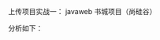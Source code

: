 上传项目实战一：
javaweb 书城项目（尚硅谷）

分析如下：

<!--
    JavaEE 

     当前工程的路径代表web的路径，http://localhost:8080/04_book/，已经表示到了web文件夹
    
    |-- 三层架构
        表示层（web层）、业务逻辑层（service层）、数据访问层（dao层）。
        分层的目的是为了解耦。解耦就是为了降低代码的耦合度。方便后期的维护和升级。

        |-- web层：
            与客户端交互，包括获取用户请求，传递数据，封装数据，展示数据。
        |-- service层：
            复杂的业务处理，包括各种实际的逻辑运算。
        |-- dao层：
            与数据库进行交互，与数据库相关的代码在此处实现。

    |-- 项目文件结构
        |-- src：存放java源代码
            web 层          com.myproject.web/servlet/controller
            service 层      com.myproject.service        Service接口包
                            com.myproject.service.impl   Service接口实现类
            dao 持久层       com.myproject.dao            Dao接口包
                            com.myproject.dao.impl       Dao接口实现类
            实体 bean对象    com.myproject.pojo/entity/domain/bean JavaBean 类
            测试包           com.myproject.test/junit
            工具类           com.myproject.utils

        |-- web：存放静态资源
            html
            js
            jsp
            css
            commom:公共静态文件资源（图片）

        |-- web-inf:对外界隐藏的资源文件夹
            lib项目依赖包
            web.xml项目配置文件



    |-- 项目阶段一————实现用户登录、注册功能
        1. 创建存储的项目数据库book和对应的用户表t_user
        2. 创建于数据库对应的 user类 即javabase类

        3. 创建数据库连接池
            lib导包加入模块中
            src下复制jdbc.properties，配置数据库连接
            新建jdbcUtils，提供数据库连接和关闭的方法。
            在test中创建数据库连接工具包是否成功的测试代码 JdbcUtileTest

        4. 编写DAO，实现对数据库的增删查改操作
            ① 抽象基类BaseDAO,里面包含数据库的增山查改操作
                导入工具包:commons-dbutils-1.3.jar

            ② UserDAO接口，里面设计查询用户名、用户名和密码、保存用户数据的几个空壳方法。

            ③ UserDAOImp类，继承 BaseDAO类，实现 UserDAO接口，实现登录过程中对密码的校验和注册时保存用户信息的操作。

            ④ 编写 UserDAOImp 类的测试代码 UserDAOImpTest
            IEDA 自动生成测试类代码：ctrl+shift+t

        5. 编写 service，实现业务：登录、注册
            ① 编写userService 空壳接口，表示要实现的业务逻辑
            ② 编写实现类 userServiceImp
                里面直接调用DAO中实现的根据用户名查询、根据用户名、密码查询的数据库操作
            ③ 编写测试类 userServiceTest

        6.编写 web层
           ① 修改 regist.html 和 regist_success.html 页面
            |--设置base路径，将相对路径固定到当前工程路径，注意，要与tomcat服务器中的名称一致：http://localhost:8080/04_book_war_exploded/

            |-- 修改注册表单的提交地址（要加上项目名称）和请求方式
                action = "/04_book_war_exploded/registerServlet",注意这里的项目名称要与 tomcat 中的 application context一致

            ② 编写 编写 RegistServlet 程序
                分析实现的逻辑
                1、获取请求的参数，username、passward
                2、检查验证码是否正确
                    正确——>检查用户名是否可用
                        |-- 可用
                            调用 service存到数据库
                            跳到注册成功页面 regist_ success.htm
                        |-- 不可用
                            跳回注册页面
                    不正确
                        跳回注册页
            ③ 编辑 web.xml文件，设置servlet及其maping



    项目阶段二————优化阶段
        1. 将所有页面改为jsp 动态化
            去除页面缓存：ctr + shift + delete 删除浏览器缓存
            IDEA查找替换：
                本页面里面按住 ctr + R
                按项目、目录，按住 ctr + shift + R

        2. 抽取多个页面中的重复部分，换成jsp的静态包含方便后期维护
           |-- 将公共部分抽取出来，各自单独创建一个jsp文件，之间复制过来
           |-- 将原来页面中的内容替换成静态包含：
               ① 显示登录成功的信息
               ② 页面页脚显示的版权信息
               ③ 设置base路径、引入css样式的文件
               ④ 图书管理公共部分
            <%@include file="/pages/common/login_succecc_common.jsp" %>
            
        3. base标签中写死了localhost地址，如果外部电脑则访问不了，所以改为动态获取访问地址
        <%
            String basePath = request.getScheme()
                    + "://"
                    + request.getServerName()
                    + ":"
                    + request.getServerPort()
                    + request.getContextPath()
                    + "/";
        %>
        <base href="<%=basePath%>">

        4. 优化代码结构

        |-- 注册登录信息错误，表单回显
            利用 request 的setAttribute() 来设置并传递属性。
            ① 在Servlet程序中设置属性：
                req.setAttribute("msg","用户名或密码错误！");
            ② 在表单中显示属性出来：
                <%=request.getAttribute("msg")==null?"请输入用户名和密码":request.getAttribute("msg")%>
            ③ 在输入框中多加一个value属性回显相应的值。
                <input name="username" value="<%=request.getAttribute("username")==null?"":request.getAttribute("username")%>"/>

        |-- 基于思想：一个模块，使用一个 Servlet 程序。
            将login和regist 两个servlet进行合并
            ① 两个都是post请求，要区分，给提交的表单添加 hidden 的input提交项:<input type="hidden" name="action" value="login"/>

            ② 获取：String action = req.getParameter("action");
                  if("login".equals(action)){...}
        
        |-- 利用反射实现方法的调用，避免繁杂的if、else 判断
           Method method = this.getClass().getDeclaredMethod(action, HttpServletRequest.class, HttpServletResponse.class);
           method.invoke(this,req,resp);

        |-- 每一个servlet模块都会有以下调用的过程，所以进一步抽象出BaseServlet，继承HttpServlet，其他直接继承BaseServlet
            1、获取 action参数值
            2、通过反射获取 action对应的业务方法
            3、通过反射调用业务方法

    3.项目第三阶段————进一步精简代码，用EL表达式替换变量错误信息回显
       |--<%=request.getAttribute("msg")==null?"请输入用户名和密码":request.getAttribute("msg")%>
       替换为：
		${empty requestScope.msg?"请输入用户名和密码":requestScope.msg}
       |-- value="<%=request.getAttribute("username")==null?"":request.getAttribute("username")%>
       替换为：value="${requestScope.username}"

    4.项目第四阶段————实现图书功能，同登录注册功能实现
       |-- 编写数据表t_book
       |-- 编写 book 对应的javaBean类
       |-- 编写 Book 的数据库操作，BookDAO接口、BookDAOImp实现类      
            BookDAOImpTest测试类，实现对数据库的操作，增删改查(数据库端)
       |-- 编写 bookService 接口，bookServiceImp实现类，bookServiceImpTest
            测试类，调用BookDAO实现业务：图书管理，增删改查(用户角度)
       

       如果访问jsp无法直接得到数据，那么可以让程序先访问 Servlet程序，再转发request来实现数据的传送

       |-- 编写 Web 层，主页点击后台管理，进入manager.jsp,点击图书管理，跳转
            到 book_manager.jsp 展示所有的数据，但是本身页面并没有数据，所以需要servlet转发request实现数据库数据的转发

        
        编写 BookServlet 继承 BaseServlet，里面实现增删改查的功能

          |-- 实现列表的功能
            1. <a href="manager/bookServlet?action=list">图书管理</a>，表示这个超链接的请求由 bookServlet处理并且调用的是 bookServlet 中的list方法
            2.bookServlet程序中新建list方法，通过request实现数据库数据的传送显示
            
          |-- 实现新增图书的功能
            1.在图书管理界面点击新增，跳转到book_edit.jsp页面
            2.输入书籍的表单信息，点击提交，到 bookServlet 的 add方法中
                <form action="manager/bookServlet" method="get">
                    <input type="hidden" name="action" var="add">
            3.add方法中
            
            插播：
            java bean拷贝操作工具类 Beanuitls，实现将将Map中的数据注入到Bean对象中
            编写一个 WebUtil 类实现将Book对象封装成javaBean对象

              ① 获取request域中的对象，封装成一个Book的javaBean对象
                    注意：这里需要确保input的name属性与Book的javaBean属性一致，不然在注入的时候会报错，NoSuchMethod
              ② 调用service的add方法将新的Book增加到数据库
              ③ 重定向跳转到book_manager.jsp页面，显示列表信息

              注意：
                重定向针多次请求
                消息转发针对一次请求

         |-- 实现删除图书的功能
           1.点击删除时，链接到servlet的delete功能，并且要传递删除的id
           <a href="manager/bookServlet?action=delete&id=${book.id}">删除
           2.获取id值，转换成int型，调用service的delete方法
           3.重定向刷新列表
           4.增加一个确认提示框
            <script type="text/javascript">
                    $(function(){
                        $("a.deleteclass").click(function(){
                            return confirm("你确定要删除"+$(this).parent().parent().find("td:first").text()+"吗？");
                        });
                    });
            </script>

        |-- 修改图书的功能
          1.book_manager.jsp点击修改之后，需要先调用servlet的query方法获取需修改Book对象。 这里面靠id传递id的属性值，实现按id查找Book
        <a href="manager/bookServlet?action=query&id=${book.id}">修改</a>
       

        2.将查询到的Book记录在request中，消息转发给book_edit.jsp
        Book book = bookService.queryBook(id);
        req.setAttribute("bookinfo",book);
        req.getRequestDispatcher("/pages/manager/book_edit.jsp").forward(req,resp);

          3.book_edit.jsp点击提交按钮，调用servlet方法的update方法,用隐性表单传递参数id
          <form action="manager/bookServlet" method="get">
          <input type="hidden" name="id" value="${requestScope.bookinfo.id}">
                
          3.update调用list，刷新页面

          4.在用一个页面，book_edit中的同一个隐藏input要传递add和update两个参数，用于区分。
           <input type="hidden" name="action" value=${empty param.id?"add":"update"}>

    |-- 分页显示的功能：实际中不会将所有数据一起显示出来，加载费时，效率也低，所以需要考虑分页显示
        分页内容：
        pageNo 需要知道当前页码
        pageTotal 需要计算总页码
        pageTotalCount 需要知道数据库中图书总记录数
        pageSize 需要设置每页显示数量
        Items  需要获取当前页图书数据

        javaBean:Page类

        DAO部分：BookDAO里面新增方法，新增测试
        查询总记录数
            public Integer queryTotalCount() {
                String sql = "SELECT COUNT(*) FROM t_book;";
                Number number = (Number) querySingleValue(sql);
                return number.intValue();
            }
        查询当前页面的图书数据
            public List<Book> queryPageItems(Integer begin,Integer pageSize) {
                String sql = "SELECT id,bookname,author,bookprice,sale,save,img_path FROM t_book LIMIT ?,?;";
                List<Book> books = queryList(Book.class, sql, begin,pageSize);
                return books;
            }

        2)分页模型 Page 的抽取（当前页数，总页数，总记录数，当前页数据，每页记录数）

            Service部分，新增page()方法
            方法体内调用DAO，得到数据库数据，将总记录数、总页码数、当前页面数据打包成page 对象
            这里稍微有点难理解，因为之前的Book都是直接调用DAO，就实现增删查改的操作。
            
            Servlet部分，新增page部分，获取用户交互页面的信息，调用service实现功能
            获取当前页码、页面显示数量pagesize
            传递显示数据

        4)首页、上一页、下一页、末页实现
            通过超链接，跳转到servlet，并且传递pageNo来实现
            <c:if test="${requestScope.page.pageNo>1}">
				<a href="manager/bookServlet?action=page&pageNo=1">首页</a>
				<a href="manager/bookServlet?action=page&pageNo=${requestScope.page.pageNo-1}">上一页</a>
            </c:if>
            
            <c:if test="${requestScope.page.pageNo<requestScope.page.pageTotal}">
				<a href="manager/bookServlet?action=page&pageNo=${requestScope.page.pageNo+1}">下一页</a>
				<a href="manager/bookServlet?action=page&pageNo=${requestScope.page.pageTotal}">末页</a>
			</c:if>

        5)分页模块中跳转到指定页数功能实现
            通过绑定单击事件，响应跳转servlet调用page方法并且传递pageNo实现
            $("#inputbtn").click(function(){
				var pageNumber = $("#pn_input").val();
				location.href ="${pageScope.basePath}manager/bookServlet?action=page&pageNo="+pageNumber;
			});

        6)分页模块中，页码 1,2,【3】,4,5 的显示，要显示 5 个页码，并且页码可以点击跳转
        
           如果总页码小于等于 5 的情况，页码的范围是：1-总页码
                <c:when test="${requestScope.page.pageTotal<=5}">
					<%--循环输出这些页码--%>
					<c:forEach begin="1" end="${requestScope.page.pageTotal}" var="i">
						<%--如果是当前页面，则显示【当前页码】--%>
						<c:if test="${i == requestScope.page.pageNo}">
							【${i}】
						</c:if>
						<%--如果不是当前页码则直接显示数字，并加上超链接实现可以跳转的功能--%>
						<c:if test="${i != requestScope.page.pageNo}">
							<a href="manager/bookServlet?action=page&pageNo=${i}">${i}</a>
						</c:if>
					</c:forEach>

				</c:when>

           如果总页码大于5，那么就需要分情况讨论
           |-- 开始前3个，显示1-5
           |-- 最后3个页码，显示(Total-4)-Total
           |-- 之外，始终保持当前页码在中间，，显示（当前页码-2）-（当前页码+2）
                <c:when test="${requestScope.page.pageTotal>5}">
					<c:choose>
						<%--页码在前三，显示1-5--%>
						<c:when test="${requestScope.page.pageNo<=3}">
							<c:forEach begin="1" end="5" var="i">
								<%--如果是当前页面，则显示【当前页码】--%>
								<c:if test="${i == requestScope.page.pageNo}">
									【${i}】
								</c:if>
								<%--如果不是当前页码则直接显示数字，并加上超链接实现可以跳转的功能--%>
								<c:if test="${i != requestScope.page.pageNo}">
									<a href="manager/bookServlet?action=page&pageNo=${i}">${i}</a>
								</c:if>
							</c:forEach>
						</c:when>

						<%--页码在后三，显示(Total-4)-Total--%>
						<c:when test="${requestScope.page.pageNo > requestScope.page.pageTotal-3}">
							<c:forEach begin="${requestScope.page.pageTotal-4}" end="${requestScope.page.pageTotal}" var="i">
								<%--如果是当前页面，则显示【当前页码】--%>
								<c:if test="${i == requestScope.page.pageNo}">
									【${i}】
								</c:if>
								<%--如果不是当前页码则直接显示数字，并加上超链接实现可以跳转的功能--%>
								<c:if test="${i != requestScope.page.pageNo}">
									<a href="manager/bookServlet?action=page&pageNo=${i}">${i}</a>
								</c:if>
							</c:forEach>

						</c:when>

						<%--其余其他情况，显示（当前页码-2）-（当前页码+2）--%>
						<c:otherwise>
							<c:forEach begin="${requestScope.page.pageNo-2}" end="${requestScope.page.pageNo+2}" var="i">
								<%--如果是当前页面，则显示【当前页码】--%>
								<c:if test="${i == requestScope.page.pageNo}">
									【${i}】
								</c:if>
								<%--如果不是当前页码则直接显示数字，并加上超链接实现可以跳转的功能--%>
								<c:if test="${i != requestScope.page.pageNo}">
									<a href="manager/bookServlet?action=page&pageNo=${i}">${i}</a>
								</c:if>
							</c:forEach>
						</c:otherwise>
					</c:choose>

				</c:when>


        7) 修改分页后，增加，删除，修改图书信息的回显页面
        要获取页面当前的一些信息，我们需要通过设置页面的属性，比如input，实现将这个值传个服务器
        跳转的时候直接用requestScope.name获取这个属性值

            1、在 book_edit.jsp 页面中使用隐藏域记录下 pageNo 参数，才能实现传递，可以显示当前页面，不然会跑到第一页去
            <input type="hidden" name="pageNo" value="${param.pageNo}">

            2、在修改的请求地址上追加当前页码参数，传递给bookServlet的page方法，设置相应的参数
            <td><a href="manager/bookServlet?action=query&id=${book.id}&pageNo=${requestScope.page.pageNo}">修改</a></td>

    |-- index.jsp首页显示数据库列表信息,增设一个 ClientBookServlet程序，获取数据再页面转发过去。
       (1)web目录下的index.jsp只需要负责把请求转发给 ClientBookServlet，实现page方法就ok
            <jsp:forward page="/client/clientBookServlet"></jsp:forward>
       (2)ClientBookServlet再把数据打包转发给client下的index.jsp，给人一种直接访问的是首页
            req.getRequestDispatcher(("/pages/client/index.jsp")).forward(req,resp);
       (3)首页显示的分页条与后台管理的也一致，抽取出来。成，pagenav_common.jsp

            此时跳转的servlet服务不一样，所以抽取出 url，作为 page 的一分部属性
            每一个servlet的程序中的page方法，另外设置url地址，
            page.setUrl("client/clientBookServlet?action=page");

            pagenav_common.jsp中的地址改为
            <a href="${requestScope.page.url}&pageNo=1">首页</a>


    |-- 实现价格筛选
       
       1.servlet
           在clientBookServlet中对传入的价格区间的数据进行分页显示——>pageByPrice().
           里面调用 service的——>pageByPrice(pageNo,pageSize,min,max)来实现

       2.service
           在page的基础之上，增加pageByPrice(pageNo,pageSize,min,max)
                需要计算价格区间内的数据总数——>DAO增加 queryPriceCount(min,max)
                需要返回价格区间内的数据——>DAO增加 queryPriceItems(min,max)
           
       3.DAO
           在 queryTotalCount 的基础之上增加 queryPriceCount方法，计算在价格区间的个数
           在 queryPageItems 的基础之上增加 queryPriceItems() 方法，返回区间之间的BOOK数据

       4.其他补充：
            |-- 筛选价格的回显
                <input id="min" type="text" name="min" value="${param.min}">
                
地址传递时，有些参数不符合要求，考虑可以通过attribute传递
            |-- 筛选结果分页显示中不带min，max参数，导致跳转的时候没有价格筛选
                思路：用StringBuffer追加上去
                if(req.getParameter("min")!=null){
                    stringBuffer.append("&min=").append(req.getParameter("min"));
                }

            



补充：
一、再次理解四大作用域：

所谓"作用域"就是"信息共享的范围"，也就是说一个信息能够在多大的范围内有效。
Web交互的最基本单位为HTTP请求。每个用户从进入网站到离开网站这段过程称为一个HTTP会话，
    1.application
        此范围的对象被绑定到 ServletContext中。
        在 Web 应用程序运行期间，所有的页面都可以访问这个范围内的对象。

    2.session
    HTTP会话开始到结束这段时间
    此范围的对象被绑定到 HttpSession 对象中。

    3.requset
    HTTP请求开始到结束这段时间。
    一JSP 网页发出请求到另一个JSP 网页之间，可能需要多个Servlet合作
    此范围的对象被绑定到 ServletRequest 对象中。

    4.page
    当前页面从打开到关闭这段时间，它只能在同一个页面中有效。
    此范围的对象被绑定到 PageContext 对象中。

二、parameter 和 attribute 的区别

1. 来源不同：
   参数（parameter）是从客户端（浏览器）中由用户通过get、post方法提供的
   属性（attribute）是服务器端的组件（JSP或者Servlet）利用requst.setAttribute（）设置的
2. 操作不同：
   参数（parameter）的值只能读取不能修改，读取可以使用request.getParameter()读取； 
   属性（attribute）的值既可以读取亦可以修改
3.数据类型不同：
   参数（parameter）不管前台传来的值语义是什么，在服务器获取时都以String类型看待，并且客户端的参数值只能是简单类型的值，不能是复杂类型，比如一个对象。 
   属性（attribute）的值可以是任意一个Object类型。 

4.取数据时
${param.name} 等价于 request.getParamter("name")，用于服务器从页面或者客户端获取的内容。
比如浏览器网址上带的参数，可以直接用param.name进行获取回显到页面中
${requestScope.name} 等价于 request.getAttribute("name") 等价于等价于 ${name}，用于服务器传递结果到页面，在页面中取出服务器保存的值。


|-- 表单重复提交与验证码
    1. 表单重复提交情况：
        用户按下功能键 F5————请求重定向解决
        用户多点了几次提交操作————验证码
        用户回退浏览器。重新提交————验证码

    2. 验证码：谷歌 kaptcha 图片验证码

    kaptcha 是一个验证码生成工具。可配置的。kaptcha工作的原理是调用 com.google.code.kaptcha.servlet.KaptchaServlet，生成一个图片。同时将生成的验证码字符串放到 HttpSession中。

        1、导入谷歌验证码的 jar 包
            kaptcha-2.3.2.jar
        2、在 web.xml 中去配置用于生成验证码的 Servlet 程序
        <servlet-class>com.google.code.kaptcha.servlet.KaptchaServlet</servlet-class>
        3、在表单中使用 img 标签去显示验证码图片并使用它
        <img alt="" src="/kaptchaServlet.jpg">
        4、在服务器获取谷歌生成的验证码和客户端发送过来的验证码比较使用。
        

    3.验证码解决表单重复
    KaptchaServlet
        1、当用户第一次访问表单的时候，kaptcha给表单生成一个随机的验证码字符串
        并把验证码保存到 Session域中的 KAPTCHA_SESSION_KEY 
        2、要把验证码生成为验证码图片显示在表中

    Registservlet
        1、获取Session中验证码，并删除 Session中的验证码
        String token = (String) req.getSession().getAttribute(KAPTCHA_SESSION_KEY);
        req.getSession().removeAttribute(KAPTCHA_SESSION_KEY);

        2、获取表草中的表单项信息，比较一致则下一步，不一致则阻止
         if (codeTrue!=null && codeTrue.equalsIgnoreCase(code)) {}

    4.实现单击图片更新，绑定单击事件
        $(".imgcode").click(function(){
                //后端增加上时间避免浏览器的缓存机制
                this.src="${pageContext.request.contextPath}/kaptchaServlet.jpg?d=" + new Date();
        });

            
六、项目第六阶段：完善购物车的功能
|-- 抽象出javaBean
    1.抽象出购物车Cart的模型
        商品项 items
        总数量 totalCount
        总金额 totalPrice

    2.抽象出商品项CartItems的模型
        商品 id
        商品名称 name
        商品单价 price
        商品数量 count
        商品总价 totalPrice

    3.使用Session来实现数据的存储，所以此时需要Cart提供以下方法
        增加商品 addItem(CartItem item)
        删除商品 deleteItem(Integer id)
        清空商品 clear()
        修改商品数量 updateCount(id,count)

    4.生成测试文件 CartTest

|-- 与表单交互，实现按钮加入购物车的功能
    1. 按钮绑定单击响应，跳转到servlet
        $(function(){
			$("button.addToCart").click(function(){
				var id = $(this).attr("value");
				location.href = "http://localhost:8080/04_book_war_exploded/cartServlet?action=addItem&id=" + id;
			});
		});

    2. CartServlet 里面调用addItem方法。
      通过id获取Book
      int id = WebUtils.parseInt(req.getParameter("id"), 0);
      Book book = bookservice.queryBook(id);

      但是需要实现将 Book 转化成 cartItem
      CartItem item = new CartItem(book.getId(),book.getBookname(),book.getBookprice(),1,book.getBookprice());
        //如果从session中发现还没有创建cart，就新建cart
      Cart cart = (Cart) req.getSession().getAttribute("cart");

      里面的Cart 也不能每次都要新建，通过session获取是否已经创建了Cart
      if(cart==null){
            cart = new Cart();
            req.getSession().setAttribute("cart",cart);
       }
      cart.addItem(item);

      跳转回原页面
      resp.sendRedirect(req.getHeader("Referer"));

    3.靠 session 来传递消息，sessionScope来获取
        <c:if test="${not empty sessionScope.cart.items}">
            <c:forEach items="${sessionScope.cart.items}" var="entry">
                <tr>
                    <td>${entry.value.name}</td>
                    <td>${entry.value.count}</td>
                    <td>${entry.value.price}</td>
                    <td>${entry.value.totalPrice}</td>
                    <td><a href="#">删除</a></td>
                </tr>
            </c:forEach>
        </c:if>

    |-- 购物车功能实现
        1.删除商品，cartServt中增加一个 deleteItem的方法调用Cart.deleteItem
        <td><a class="deleteBook" href="cartServlet?action=deleteItem&id=${entry.value.id}">删除</a></td>

补充：一般这种删除操作都需要增加一个删除确认的操作
        $(function () {
			$(".deleteBook").click(function(){
				return confirm("你确定要删除【" + $(this).parent().parent().find("td:first").text() +"】吗?")
			});
		});
         
        2.清空购物车，cartServt中增加一个 clear的方法调用Cart.clear()

        3.修改商品数量
            增加输入框，并为其绑定 change 事件，传递当前输入框的count与id值
            cartServt中增加一个 updateItem的方法调用Cart.updateItem


七、编写订单模块的功能
    1.分析
    需要订单类Order
        orderId 订单号（唯一）
        creatTime 下单时间
        price 金额
        status 发货状态
        userId 用户编号   
    
    订单信息类 OrderItem
        id 主键编号
        name 商品名称
        count 数量
        price 单价
        totalPrice 总价
        orderId 订单号


    2.创建数据表
    t_order   t_order_item

    3.创建数据库操作 DAO ——> DAOImp

      创建订单 OrderDAO，public interface OrderDAO————>OrderDAOImp
        保存订单  saveOrder(Order order)
        查询全部订单 queryOrders()
        修改订单状态 changeStatus(String OrderId,Integer status)
        查询用户订单 queryOrdersByUserId(Integer userId)

      创建订单项public interface OrderItemDAO————>OrderItemDAOImp
        保存订单项 saveOrderItem(OrderItem orderItem)
        显示详细的订单信息 queryByOrderItemsByUserId(Integer userId)

    4.Service ——> ServiceImp
    创建 OrderService，调用DAO，传入所需的sql参数
    生成订单 creatOrder(Cart cart,Integer userId)
        1.创建订单高、订单项
        2.保存订单项
        3.遍历购物车中的商品项，转化成OrderItem，添加到订单项中
        4.清空购物车
        5.更新库存和销量

    查询所有订单 showAllOrders();
    发货 sendOrder(String orderId)
    查看订单商品详情 showOrderDetail(String orderId)
    签收 checkOrder(String orderId)
        

    5.Web层:OrderServlet
    
        |-- creatorder: 我的购物车结算，生成订单
            1.获取cart对象
            2.获取创建的订单号
            3.如果未登陆，跳转到登陆页面
            4.如果登陆，跳转到结算页面

        |-- queryOrdersByUserId,显示我的所有订单
           1.获取用户Id
           2.调用orderService.showMyOrders(userId)，得到订单列表信息
           3.存到session域中
           4.页面转发到 order.jsp，foreach显示信息
        
        |-- showOrderDetail：订单号查询详情，列出商品项
            1.获取订单号
            2.调用showOrderDetail，返回 List<OrderItem>，存入session
            3.页面转发order_detail.jsp,页面foreach循环显示

        |-- 管理员
        showAllOrders,点击订单管理，显示所有订单 
            1.跳转，调用servlet中的showAllOrders方法
            2.将数据存入session域中，页面转发到order_manager.jsp页面中

        查看详情
            传递订单号，跳转到order_detail.jsp页面

        changeStatus点击发货，修改发货状态，重定向回原界面 order_manager.jsp
            调用changeSatus方法

            问题：订单的有效期是这次登陆，下一次获取订单号就是null

八、用Filter 实现权限检测。
    对于后台管理，必须登录之后才可以访问。
    1.重写doFilter
        public void doFilter(ServletRequest servletRequest, ServletResponse servletResponse, FilterChain filterChain) throws IOException, ServletException {
            HttpServletRequest httpServletRequest = (HttpServletRequest) servletRequest;
            Object user = httpServletRequest.getSession().getAttribute("loguser");
            if(user==null){
                //用户未登录，跳转到登录界面
                servletRequest.getRequestDispatcher("/pages/user/login.jsp").forward(servletRequest,servletResponse);
            }else{
                //用户已登录，放行
                filterChain.doFilter(servletRequest,servletResponse);
            }
        }
        2.配置xml文件
            1.拦截跳转到manager页面的请求
            2.拦截通过servlet跳转到页面的请求
            <url-pattern>/pages/manager/*</url-pattern>
            <url-pattern>/manager/bookServlet</url-pattern>


九、Filter加上ThreadLocal，结合jdbc的事务，实现数据的操作一致性（线程安全）
    |-- 给jdbcUtil 操作类
        创建数据库连接时：
            1. 将连接存储到ThreadLocal中，使后续调用方法时直接通过ThreadLocal 得到一致的Connect
            private static ThreadLocal<Connection> conn = new ThreadLocal<>();
            2. 取消自动提交

            public static Connection getConnect(){
                Connection con = conn.get();
                if(con==null){
                    try {
                        con = dataSource.getConnection();
                        conn.set(con);
                        con.setAutoCommit(false); // 设置为手动管理事务
                    } catch (SQLException e) {
                        e.printStackTrace();
                    }
            }
            return con;
        }

        新增提交事务、回滚事务的操作，代码一致
        public static void commitAndClose(){
            Connection connection = conn.get();
            if(connection!=null){
                try {
                    //提交事务
                    connection.commit();
                } catch (SQLException e) {
                    e.printStackTrace();
                }finally {
                    try {
                        //关闭资源
                        connection.close();
                    } catch (SQLException e) {
                        e.printStackTrace();
                    }
                }
            }
            conn.remove();
        }

    |-- 所有的异常，必须上抛，由 Filter 来捕获，实现事务的回滚
        1.修改BaseDAO中的抛异常，去除finally中的关闭操作
            catch (SQLException e) {
                e.printStackTrace();
                throw new RuntimeException(e);
            }

        2.修改BaseServlet中的抛异常

    |-- 使用 Filter 过滤器统一给所有的 Service 方法都加上 try-catch，实现提交回滚事务，并配置
        @Override
        public void doFilter(ServletRequest servletRequest, ServletResponse servletResponse, FilterChain filterChain) throws IOException, ServletException {
            try {
                filterChain.doFilter(servletRequest,servletResponse);
                jdbcUtils.commitAndClose();
            } catch (IOException e) {
                e.printStackTrace();
                jdbcUtils.rollAndClose();
            } 
        }

十、错误的友情提示，将所有异常都统一交给 Tomcat，让 Tomcat 展示友好的错误信息页面
    直接配置xml的错误信息
        <error-page>
            错误的代码类型
            <error-code>404</error-code>
            <location>/pages/error/error404.jsp</location>
        </error-page>

